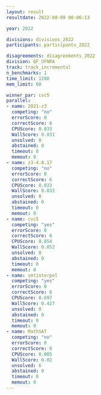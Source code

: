 ```yaml
---
layout: result
resultdate: 2022-08-09 00:06:13

year: 2022

divisions: divisions_2022
participants: participants_2022

disagreements: disagreements_2022
division: QF_UFNRA
track: track_incremental
n_benchmarks: 1
time_limit: 1200
mem_limit: 60

winner_par: cvc5
parallel:
- name: 2021-z3
  competing: "no"
  errorScore: 0
  correctScore: 6
  CPUScore: 0.033
  WallScore: 0.031
  unsolved: 0
  abstained: 0
  timeout: 0
  memout: 0
- name: z3-4.8.17
  competing: "no"
  errorScore: 0
  correctScore: 6
  CPUScore: 0.033
  WallScore: 0.032
  unsolved: 0
  abstained: 0
  timeout: 0
  memout: 0
- name: cvc5
  competing: "yes"
  errorScore: 0
  correctScore: 6
  CPUScore: 0.054
  WallScore: 0.052
  unsolved: 0
  abstained: 0
  timeout: 0
  memout: 0
- name: smtinterpol
  competing: "yes"
  errorScore: 0
  correctScore: 6
  CPUScore: 0.697
  WallScore: 0.427
  unsolved: 0
  abstained: 0
  timeout: 0
  memout: 0
- name: MathSAT
  competing: "no"
  errorScore: 0
  correctScore: 0
  CPUScore: 0.005
  WallScore: 0.02
  unsolved: 6
  abstained: 0
  timeout: 0
  memout: 0
---
```

